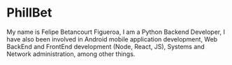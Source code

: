# PhillBet
My name is Felipe Betancourt Figueroa, I am a Python Backend Developer, I have also been involved in Android mobile application development, Web BackEnd and FrontEnd development (Node, React, JS), Systems and Network administration, among other things.
